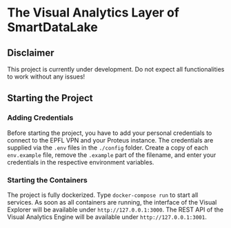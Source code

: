 # The Visual Analytics Layer of SmartDataLake

## Disclaimer

This project is currently under development. Do not expect all functionalities to work without any issues!

## Starting the Project

### Adding Credentials

Before starting the project, you have to add your personal credentials to connect to the EPFL VPN and your Proteus instance.
The credentials are supplied via the `.env` files in the `./config` folder.
Create a copy of each `env.example` file, remove the `.example` part of the filename, and enter your credentials in the respective environment variables.

### Starting the Containers

The project is fully dockerized. Type `docker-compose run` to start all services.
As soon as all containers are running, the interface of the Visual Explorer will be available under `http://127.0.0.1:3000`.
The REST API of the Visual Analytics Engine will be available under `http://127.0.0.1:3001`.
